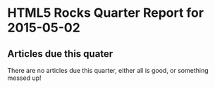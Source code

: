 HTML5 Rocks Quarter Report for 2015-05-02
=========================================

Articles due this quater
------------------------

There are no articles due this quarter, either all is good, or something messed up!


